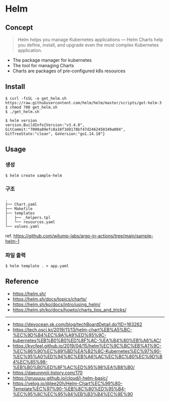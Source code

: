 # Helm
## Concept
> Helm helps you manage Kubernetes applications — Helm Charts help you define, install, and upgrade even the most complex Kubernetes application.
- The package manager for kubernetes
- The tool for managing Charts
- Charts are packages of pre-configured k8s resources

## Install
```shell
$ curl -fsSL -o get_helm.sh https://raw.githubusercontent.com/helm/helm/master/scripts/get-helm-3
$ chmod 700 get_helm.sh
$ ./get_helm.sh

$ helm version
version.BuildInfo{Version:"v3.4.0", GitCommit:"7090a89efc8a18f3d8178bf47d2462450349a004", GitTreeState:"clean", GoVersion:"go1.14.10"}
```

## Usage
### 생성
```shell
$ helm create sample-helm
```

### 구조
```shell
.
├── Chart.yaml
├── Makefile
├── templates
│   ├── _helpers.tpl
│   └── resources.yaml
└── values.yaml
```

ref. https://github.com/wilump-labs/argo-in-actions/tree/main/sample-helm-1

### 파일 출력
```shell
$ helm template . > app.yaml
```

## Reference
- https://helm.sh/
- https://helm.sh/docs/topics/charts/
- https://helm.sh/ko/docs/intro/using_helm/
- https://helm.sh/ko/docs/howto/charts_tips_and_tricks/
---
- https://devocean.sk.com/blog/techBoardDetail.do?ID=163262
- https://tech.osci.kr/2019/11/13/helm-chart%EB%A5%BC-%EC%9D%B4%EC%9A%A9%ED%95%9C-kubernetes%EB%B0%B0%ED%8F%AC-%EA%B4%80%EB%A6%AC/
- https://kycfeel.github.io/2019/04/15/helm%EC%9C%BC%EB%A1%9C-%EC%86%90%EC%89%BD%EA%B2%8C-Kubernetes%EC%97%90-%EC%95%A0%ED%94%8C%EB%A6%AC%EC%BC%80%EC%9D%B4%EC%85%98-%EB%B0%B0%ED%8F%AC%ED%95%98%EA%B8%B0/
- https://daeunnniii.tistory.com/170
- https://gruuuuu.github.io/cloud/l-helm-basic/
- https://velog.io/@lee20h/Helm-Chart%EC%99%80-Template%EC%97%90-%EB%8C%80%ED%95%B4-%EC%95%8C%EC%95%84%EB%B3%B4%EC%9E%90
